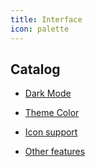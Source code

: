 ```yaml
---
title: Interface
icon: palette
---
```


## Catalog

- [Dark Mode](darkmode.md)

- [Theme Color](theme-color.md)

- [Icon support](icon.md)

- [Other features](others.md)
